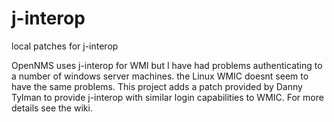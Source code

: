 # j-interop
local patches for j-interop

OpenNMS uses j-interop for WMI but I have had problems authenticating to a number of windows server machines. the Linux WMIC doesnt seem to have the same problems. This project adds a patch provided by Danny Tylman to provide j-interop with similar login capabilities to WMIC. For more details see the wiki.
